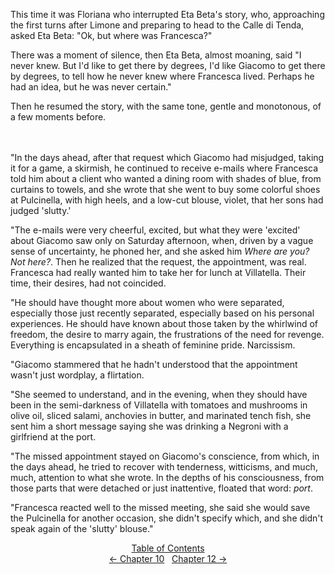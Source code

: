 <!-- Pages 94-95 -->
This time it was Floriana who interrupted Eta Beta's story, who, approaching the first turns after Limone and preparing to head to the Calle di Tenda, asked Eta Beta: "Ok, but where was Francesca?"

There was a moment of silence, then Eta Beta, almost moaning, said "I never knew. But I'd like to get there by degrees, I'd like Giacomo to get there by degrees, to tell how he never knew where Francesca lived. Perhaps he had an idea, but he was never certain."

Then he resumed the story, with the same tone, gentle and monotonous, of a few moments before.
<br/><br/><br/>

"In the days ahead, after that request which Giacomo had misjudged, taking it for a game, a skirmish, he continued to receive e-mails where Francesca told him about a client who wanted a dining room with shades of blue, from curtains to towels, and she wrote that she went to buy some colorful shoes at Pulcinella, with high heels, and a low-cut blouse, violet, that her sons had judged 'slutty.' 

"The e-mails were very cheerful, excited, but what they were 'excited' about Giacomo saw only on Saturday afternoon, when, driven by a vague sense of uncertainty, he phoned her, and she asked him *Where are you? Not here?*. Then he realized that the request, the appointment, was real. Francesca had really wanted him to take her for lunch at Villatella. Their time, their desires, had not coincided.
<!-- Page 95 -->

"He should have thought more about women who were separated, especially those just recently separated, especially based on his personal experiences. He should have known about those taken by the whirlwind of freedom, the desire to marry again, the frustrations of the need for revenge. Everything is encapsulated in a sheath of feminine pride. Narcissism.

"Giacomo stammered that he hadn't understood that the appointment wasn't just wordplay, a flirtation.

"She seemed to understand, and in the evening, when they should have been in the semi-darkness of Villatella with tomatoes and mushrooms in olive oil, sliced salami, anchovies in butter, and marinated tench fish, she sent him a short message saying she was drinking a Negroni with a girlfriend at the port.

"The missed appointment stayed on Giacomo's conscience, from which, in the days ahead, he tried to recover with tenderness, witticisms, and much, much, attention to what she wrote. In the depths of his consciousness, from those parts that were detached or just inattentive, floated that word: *port*.

"Francesca reacted well to the missed meeting, she said she would save the Pulcinella for another occasion, she didn't specify which, and she didn't speak again of the 'slutty' blouse."

<div style="text-align: center">
<a href="http://ofvioletsandlicorice.tumblr.com/post/129355307919/of-violets-and-licorice-table-of-contents">Table of Contents</a><br/>
<a href="http://ofvioletsandlicorice.tumblr.com/post/130908013549/of-violets-and-licorice-chapter-10">&larr;&nbsp;Chapter 10</a>&nbsp;&nbsp;
<a href="http://ofvioletsandlicorice.tumblr.com/post/130908092409/of-violets-and-licorice-chapter-12">Chapter 12&nbsp;&rarr;</a>
</div>

